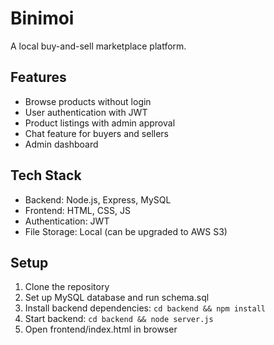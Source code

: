 # Binimoi

A local buy-and-sell marketplace platform.

## Features

- Browse products without login
- User authentication with JWT
- Product listings with admin approval
- Chat feature for buyers and sellers
- Admin dashboard

## Tech Stack

- Backend: Node.js, Express, MySQL
- Frontend: HTML, CSS, JS
- Authentication: JWT
- File Storage: Local (can be upgraded to AWS S3)

## Setup

1. Clone the repository
2. Set up MySQL database and run schema.sql
3. Install backend dependencies: `cd backend && npm install`
4. Start backend: `cd backend && node server.js`
5. Open frontend/index.html in browser